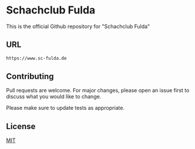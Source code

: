# Schachclub Fulda

This is the official Github repository for "Schachclub Fulda"

## URL

```bash
https://www.sc-fulda.de
```


## Contributing
Pull requests are welcome. For major changes, please open an issue first to discuss what you would like to change.

Please make sure to update tests as appropriate.

## License
[MIT](https://choosealicense.com/licenses/mit/)
